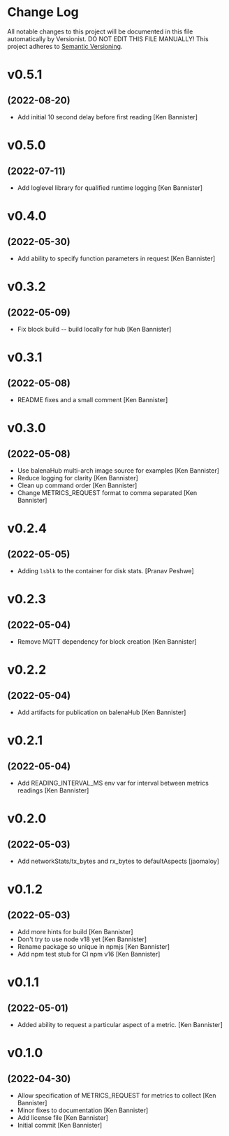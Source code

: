 # Change Log

All notable changes to this project will be documented in this file
automatically by Versionist. DO NOT EDIT THIS FILE MANUALLY!
This project adheres to [Semantic Versioning](http://semver.org/).

# v0.5.1
## (2022-08-20)

* Add initial 10 second delay before first reading [Ken Bannister]

# v0.5.0
## (2022-07-11)

* Add loglevel library for qualified runtime logging [Ken Bannister]

# v0.4.0
## (2022-05-30)

* Add ability to specify function parameters in request [Ken Bannister]

# v0.3.2
## (2022-05-09)

* Fix block build -- build locally for hub [Ken Bannister]

# v0.3.1
## (2022-05-08)

* README fixes and a small comment [Ken Bannister]

# v0.3.0
## (2022-05-08)

* Use balenaHub multi-arch image source for examples [Ken Bannister]
* Reduce logging for clarity [Ken Bannister]
* Clean up command order [Ken Bannister]
* Change METRICS_REQUEST format to comma separated [Ken Bannister]

# v0.2.4
## (2022-05-05)

* Adding `lsblk` to the container for disk stats. [Pranav Peshwe]

# v0.2.3
## (2022-05-04)

* Remove MQTT dependency for block creation [Ken Bannister]

# v0.2.2
## (2022-05-04)

* Add artifacts for publication on balenaHub [Ken Bannister]

# v0.2.1
## (2022-05-04)

* Add READING_INTERVAL_MS env var for interval between metrics readings [Ken Bannister]

# v0.2.0
## (2022-05-03)

* Add networkStats/tx_bytes and rx_bytes to defaultAspects [jaomaloy]

# v0.1.2
## (2022-05-03)

* Add more hints for build [Ken Bannister]
* Don't try to use node v18 yet [Ken Bannister]
* Rename package so unique in npmjs [Ken Bannister]
* Add npm test stub for CI npm v16 [Ken Bannister]

# v0.1.1
## (2022-05-01)

* Added ability to request a particular aspect of a metric. [Ken Bannister]

# v0.1.0
## (2022-04-30)

* Allow specification of METRICS_REQUEST for metrics to collect [Ken Bannister]
* Minor fixes to documentation [Ken Bannister]
* Add license file [Ken Bannister]
* Initial commit [Ken Bannister]

